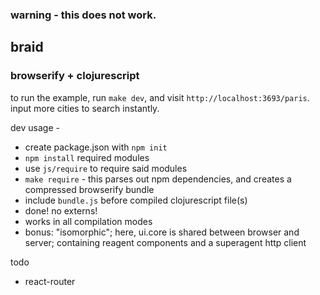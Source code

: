 ### warning - this does not work. 

## braid


### browserify + clojurescript

to run the example, run `make dev`, and visit `http://localhost:3693/paris`. input more cities to search instantly.


dev usage - 

- create package.json with `npm init`
- `npm install` required modules 
- use `js/require` to require said modules
- `make require` - this parses out npm dependencies, and creates a compressed browserify bundle
- include `bundle.js` before compiled clojurescript file(s)
- done! no externs!
- works in all compilation modes
- bonus: "isomorphic"; here, ui.core is shared between browser and server; containing reagent components and a superagent http client



todo

- react-router
